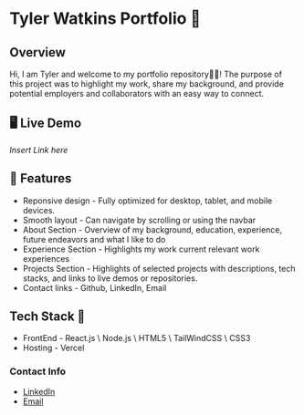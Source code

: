 # Tyler Watkins Portfolio 💼
## Overview 

Hi, I am Tyler and welcome to my portfolio repository👏🏽! 
The purpose of this project was to highlight my work, share my background, and provide potential employers and collaborators with an easy way to connect.

## 🖥️ Live Demo
*Insert Link here*

## 📌 Features

* Reponsive design - Fully optimized for desktop, tablet, and mobile devices.
* Smooth layout - Can navigate by scrolling or using the navbar
* About Section - Overview of my background, education, experience, future endeavors and what I like to do
* Experience Section - Highlights my work current relevant work experiences
* Projects Section - Highlights of selected projects with descriptions, tech stacks, and links to live demos or repositories.
* Contact links - Github, LinkedIn, Email

## Tech Stack 🧰

* FrontEnd - React.js \ Node.js \ HTML5 \ TailWindCSS \ CSS3
* Hosting - Vercel

### Contact Info

* [LinkedIn](https://www.linkedin.com/in/tylerwatkins0513/)
* [Email](TylerWatkins0513@gmail.com)



